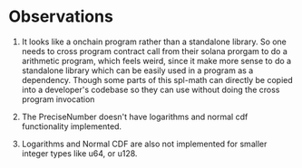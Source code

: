 # Observations

1. It looks like a onchain program rather than a standalone library. So one needs to cross program contract call from their solana prorgam to do a arithmetic program, which feels weird, since it make more sense to do a standalone library which can be easily used in a program as a dependency. Though some parts of this spl-math can directly be copied into a developer's codebase so they can use without doing the cross program invocation

2. The PreciseNumber doesn't have logarithms and normal cdf functionality implemented.

3. Logarithms and Normal CDF are also not implemented for smaller integer types like u64, or u128.

